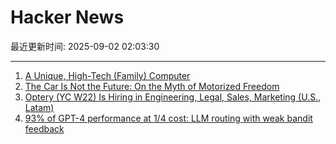 # Hacker News

最近更新时间: 2025-09-02 02:03:30

--- 
1. [A Unique, High-Tech (Family) Computer](https://nicole.express/2025/a-computer-in-your-home.html) 
2. [The Car Is Not the Future: On the Myth of Motorized Freedom](https://blog.scaramuzza.me/articles/the_car_is_not_the_future.html) 
3. [Optery (YC W22) Is Hiring in Engineering, Legal, Sales, Marketing (U.S., Latam)](https://www.optery.com/careers/) 
4. [93% of GPT-4 performance at 1/4 cost: LLM routing with weak bandit feedback](https://arxiv.org/abs/2508.21141) 
